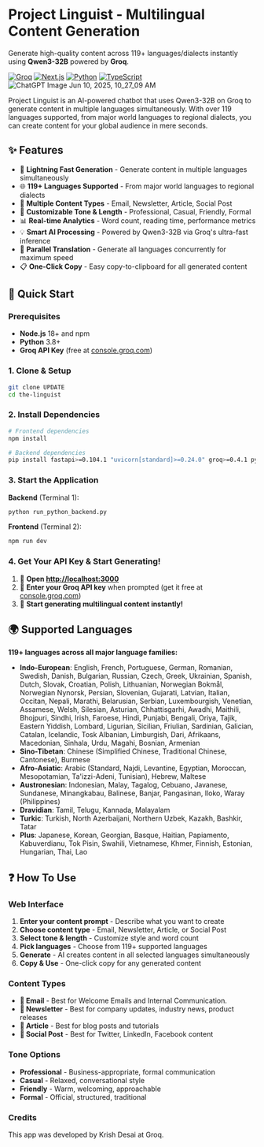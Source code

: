 # Project Linguist - Multilingual Content Generation

Generate high-quality content across 119+ languages/dialects instantly using **Qwen3-32B** powered by **Groq**.

[![Groq](https://img.shields.io/badge/Groq-Qwen3--32B-orange)](https://groq.com/)
[![Next.js](https://img.shields.io/badge/Next.js-15.3-black?logo=next.js)](https://nextjs.org/)
[![Python](https://img.shields.io/badge/Python-3.8+-blue?logo=python)](https://python.org/)
[![TypeScript](https://img.shields.io/badge/TypeScript-5.0+-blue?logo=typescript)](https://typescriptlang.org/)
![ChatGPT Image Jun 10, 2025, 10_27_09 AM](https://github.com/user-attachments/assets/9ce2f2a9-d35c-444b-8361-dcac9b833298)

Project Linguist is an AI-powered chatbot that uses Qwen3-32B on Groq to generate content in multiple languages simultaneously. With over 119 languages supported, from major world languages to regional dialects, you can create content for your global audience in mere seconds. 

## ✨ Features

- 🚀 **Lightning Fast Generation** - Generate content in multiple languages simultaneously
- 🌐 **119+ Languages Supported** - From major world languages to regional dialects  
- 🎯 **Multiple Content Types** - Email, Newsletter, Article, Social Post
- 🎨 **Customizable Tone & Length** - Professional, Casual, Friendly, Formal
- 📊 **Real-time Analytics** - Word count, reading time, performance metrics
- 💡 **Smart AI Processing** - Powered by Qwen3-32B via Groq's ultra-fast inference
- 🔄 **Parallel Translation** - Generate all languages concurrently for maximum speed
- 📋 **One-Click Copy** - Easy copy-to-clipboard for all generated content

## 🚀 Quick Start

### Prerequisites

- **Node.js** 18+ and npm
- **Python** 3.8+
- **Groq API Key** (free at [console.groq.com](https://console.groq.com))

### 1. Clone & Setup

```bash
git clone UPDATE
cd the-linguist
```

### 2. Install Dependencies

```bash
# Frontend dependencies
npm install

# Backend dependencies  
pip install fastapi>=0.104.1 "uvicorn[standard]>=0.24.0" groq>=0.4.1 pydantic>=2.5.0 httpx>=0.25.0 asyncio-extras>=1.3.2
```

### 3. Start the Application

**Backend** (Terminal 1):
```bash
python run_python_backend.py
```

**Frontend** (Terminal 2):
```bash
npm run dev
```

### 4. Get Your API Key & Start Generating!

1. 🎉 **Open [http://localhost:3000](http://localhost:3000)**
2. 🔑 **Enter your Groq API key** when prompted (get it free at [console.groq.com](https://console.groq.com))
3. 🚀 **Start generating multilingual content instantly!**

## 🌍 Supported Languages

**119+ languages across all major language families:**

- **Indo-European**: English, French, Portuguese, German, Romanian, Swedish, Danish, Bulgarian, Russian, Czech, Greek, Ukrainian, Spanish, Dutch, Slovak, Croatian, Polish, Lithuanian, Norwegian Bokmål, Norwegian Nynorsk, Persian, Slovenian, Gujarati, Latvian, Italian, Occitan, Nepali, Marathi, Belarusian, Serbian, Luxembourgish, Venetian, Assamese, Welsh, Silesian, Asturian, Chhattisgarhi, Awadhi, Maithili, Bhojpuri, Sindhi, Irish, Faroese, Hindi, Punjabi, Bengali, Oriya, Tajik, Eastern Yiddish, Lombard, Ligurian, Sicilian, Friulian, Sardinian, Galician, Catalan, Icelandic, Tosk Albanian, Limburgish, Dari, Afrikaans, Macedonian, Sinhala, Urdu, Magahi, Bosnian, Armenian
- **Sino-Tibetan**: Chinese (Simplified Chinese, Traditional Chinese, Cantonese), Burmese
- **Afro-Asiatic**: Arabic (Standard, Najdi, Levantine, Egyptian, Moroccan, Mesopotamian, Ta'izzi-Adeni, Tunisian), Hebrew, Maltese
- **Austronesian**: Indonesian, Malay, Tagalog, Cebuano, Javanese, Sundanese, Minangkabau, Balinese, Banjar, Pangasinan, Iloko, Waray (Philippines)
- **Dravidian**: Tamil, Telugu, Kannada, Malayalam
- **Turkic**: Turkish, North Azerbaijani, Northern Uzbek, Kazakh, Bashkir, Tatar
- **Plus**: Japanese, Korean, Georgian, Basque, Haitian, Papiamento, Kabuverdianu, Tok Pisin, Swahili, Vietnamese, Khmer, Finnish, Estonian, Hungarian, Thai, Lao

## ❓ How To Use 

### Web Interface

1. **Enter your content prompt** - Describe what you want to create
2. **Choose content type** - Email, Newsletter, Article, or Social Post  
3. **Select tone & length** - Customize style and word count
4. **Pick languages** - Choose from 119+ supported languages
5. **Generate** - AI creates content in all selected languages simultaneously
6. **Copy & Use** - One-click copy for any generated content

### Content Types

- **📧 Email** - Best for Welcome Emails and Internal Communication.
- **📰 Newsletter** - Best for company updates, industry news, product releases
- **📝 Article** - Best for blog posts and tutorials
- **📱 Social Post** - Best for Twitter, LinkedIn, Facebook content

### Tone Options

- **Professional** - Business-appropriate, formal communication
- **Casual** - Relaxed, conversational style
- **Friendly** - Warm, welcoming, approachable
- **Formal** - Official, structured, traditional

### Credits
This app was developed by Krish Desai at Groq. 